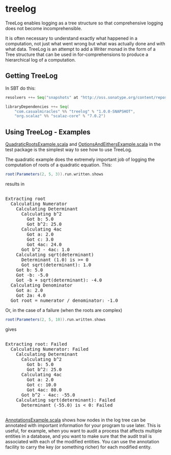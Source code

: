 treelog
=======

TreeLog enables logging as a tree structure so that comprehensive logging does not become incomprehensible.

It is often necessary to understand exactly what happened in a computation, not just what went wrong but what was actually done and with what data.
TreeLog is an attempt to add a Writer monad in the form of a Tree structure that can be used in for-comprehensions to produce a hierarchical log of a computation.

Getting TreeLog
---------------

In SBT do this:

```scala
resolvers ++= Seq("snapshots" at "http://oss.sonatype.org/content/repositories/snapshots")

libraryDependencies ++= Seq(
    "com.casualmiracles" %% "treelog" % "1.0.0-SNAPSHOT",
    "org.scalaz" %% "scalaz-core" % "7.0.2")
```

Using TreeLog - Examples
----------
[QuadraticRootsExample.scala](https://github.com/lancewalton/treelog/blob/master/src/test/scala/QuadraticRootsExample.scala) and [OptionsAndEithersExample.scala](https://github.com/lancewalton/treelog/blob/master/src/test/scala/OptionsAndEithersExample.scala) in the test package is the simplest way to see how to use TreeLog.

The quadratic example does the extremely important job of logging the computation of roots of a quadratic equation. This:

```scala
root(Parameters(2, 5, 3)).run.written.shows
```

results in 

<pre>   
Extracting root
  Calculating Numerator
    Calculating Determinant
      Calculating b^2
        Got b: 5.0
        Got b^2: 25.0
      Calculating 4ac
        Got a: 2.0
        Got c: 3.0
        Got 4ac: 24.0
      Got b^2 - 4ac: 1.0
    Calculating sqrt(determinant)
      Determinant (1.0) is >= 0
      Got sqrt(determinant): 1.0
    Got b: 5.0
    Got -b: -5.0
    Got -b + sqrt(determinant): -4.0
  Calculating Denominator
    Got a: 2.0
    Got 2a: 4.0
  Got root = numerator / denominator: -1.0
</pre>

Or, in the case of a failure (when the roots are complex)

```scala
root(Parameters(2, 5, 10)).run.written.shows
```

gives

<pre>    
Extracting root: Failed
  Calculating Numerator: Failed
    Calculating Determinant
      Calculating b^2
        Got b: 5.0
        Got b^2: 25.0
      Calculating 4ac
        Got a: 2.0
        Got c: 10.0
        Got 4ac: 80.0
      Got b^2 - 4ac: -55.0
    Calculating sqrt(determinant): Failed
      Determinant (-55.0) is < 0: Failed

</pre>


[AnnotationsExample.scala](https://github.com/lancewalton/treelog/blob/master/src/test/scala/AnnotationsExample.scala) shows how nodes in the log tree can be annotated
with important information for your program to use later. This is useful, for example, when you want to audit a process that affects multiple entities in a database, and you
want to make sure that the audit trail is associated with each of the modified entities. You can use the annotation facility to carry the key (or something richer) for each
modified entity.

